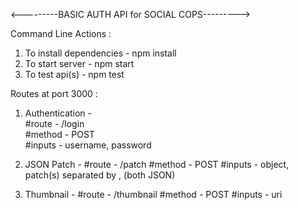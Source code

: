 <---------BASIC AUTH API for SOCIAL COPS--------->

Command Line Actions :

1. To install dependencies - npm install
2. To start server - npm start 
3. To test api(s) - npm test 

Routes at port 3000 :

1. Authentication -	                            								
                #route - /login 				
                #method - POST  					
                #inputs - username, password					

2. JSON Patch -
		#route - /patch
		#method - POST
		#inputs - object, patch(s) separated by , (both JSON)
	
3. Thumbnail -
		#route - /thumbnail
		#method - POST
		#inputs - uri



